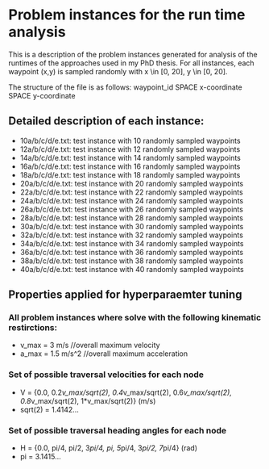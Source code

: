 # Problem instances for the run time analysis
This is a description of the problem instances generated for analysis of the runtimes of the approaches used in my PhD thesis. For all instances, each waypoint (x,y) is sampled randomly with x \in [0, 20], y \in [0, 20].

The structure of the file is as follows: 
waypoint_id SPACE x-coordinate SPACE y-coordinate

## Detailed description of each instance:
- 10a/b/c/d/e.txt: test instance with 10 randomly sampled waypoints
- 12a/b/c/d/e.txt: test instance with 12 randomly sampled waypoints
- 14a/b/c/d/e.txt: test instance with 14 randomly sampled waypoints
- 16a/b/c/d/e.txt: test instance with 16 randomly sampled waypoints
- 18a/b/c/d/e.txt: test instance with 18 randomly sampled waypoints
- 20a/b/c/d/e.txt: test instance with 20 randomly sampled waypoints
- 22a/b/c/d/e.txt: test instance with 22 randomly sampled waypoints
- 24a/b/c/d/e.txt: test instance with 24 randomly sampled waypoints
- 26a/b/c/d/e.txt: test instance with 26 randomly sampled waypoints
- 28a/b/c/d/e.txt: test instance with 28 randomly sampled waypoints
- 30a/b/c/d/e.txt: test instance with 30 randomly sampled waypoints
- 32a/b/c/d/e.txt: test instance with 32 randomly sampled waypoints
- 34a/b/c/d/e.txt: test instance with 34 randomly sampled waypoints
- 36a/b/c/d/e.txt: test instance with 36 randomly sampled waypoints
- 38a/b/c/d/e.txt: test instance with 38 randomly sampled waypoints
- 40a/b/c/d/e.txt: test instance with 40 randomly sampled waypoints

## Properties applied for hyperparaemter tuning
### All problem instances where solve with the following kinematic restirctions:
- v_max = 3 m/s //overall maximum velocity
- a_max = 1.5 m/s^2 //overall maximum acceleration

### Set of possible traversal velocities for each node
- V = {0.0, 0.2*v_max/sqrt(2), 0.4*v_max/sqrt(2), 0.6*v_max/sqrt(2), 0.8*v_max/sqrt(2), 1*v_max/sqrt(2)}  (m/s)
- sqrt(2) = 1.4142...

### Set of possible traversal heading angles for each node
- H = {0.0, pi/4, pi/2, 3*pi/4, pi, 5*pi/4, 3*pi/2, 7*pi/4}  (rad)
- pi = 3.1415...

